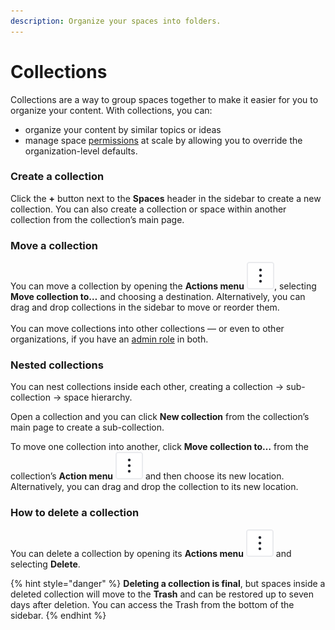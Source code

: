 ```yaml
---
description: Organize your spaces into folders.
---
```


# Collections

Collections are a way to group spaces together to make it easier for you to organize your content. With collections, you can:

* organize your content by similar topics or ideas
* manage space [permissions](../../account-management/member-management/permissions-and-inheritance.md) at scale by allowing you to override the organization-level defaults.

### Create a collection

Click the **+** button next to the **Spaces** header in the sidebar to create a new collection. You can also create a collection or space within another collection from the collection’s main page.

### Move a collection

You can move a collection by opening the **Actions menu** <picture><source srcset="../../.gitbook/assets/actions_icon_dark.svg" media="(prefers-color-scheme: dark)"><img src="../../.gitbook/assets/actions_icon_light.svg" alt=""></picture>, selecting **Move collection to…** and choosing a destination. Alternatively, you can drag and drop collections in the sidebar to move or reorder them.\
\
You can move collections into other collections — or even to other organizations, if you have an [admin role](../../account-management/member-management/roles.md) in both.

### Nested collections

You can nest collections inside each other, creating a collection -> sub-collection -> space hierarchy.

Open a collection and you can click **New collection** from the collection’s main page to create a sub-collection.

To move one collection into another, click **Move collection to…** from the collection’s **Action menu** <picture><source srcset="../../.gitbook/assets/actions_icon_dark.svg" media="(prefers-color-scheme: dark)"><img src="../../.gitbook/assets/actions_icon_light.svg" alt=""></picture> and then choose its new location. Alternatively, you can drag and drop the collection to its new location.

### How to delete a collection

You can delete a collection by opening its **Actions menu** <picture><source srcset="../../.gitbook/assets/actions_icon_dark.svg" media="(prefers-color-scheme: dark)"><img src="../../.gitbook/assets/actions_icon_light.svg" alt=""></picture> and selecting **Delete**.

{% hint style="danger" %}
**Deleting a collection is final**, but spaces inside a deleted collection will move to the **Trash** and can be restored up to seven days after deletion. You can access the Trash from the bottom of the sidebar.
{% endhint %}
